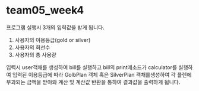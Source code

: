 # team05_week4

프로그램 실행시 3개의 입력값을 받게 됩니다.
1. 사용자의 이용등급(gold or silver)
2. 사용자의 회선수
3. 사용자의  총 사용량

입력시 user객채를 생성하여 bill를 실행하고 bill의 print메소드가 calculator를 실행하여 
입력된 이용등급에 따라 GolbPlan 객체 혹은 SilverPlan 객채를생성하여 각 플렌에 부과되는 금액을 받아와 계산 및 계산값 반환을 통하여 결과값을 출력하게 됩니다.
